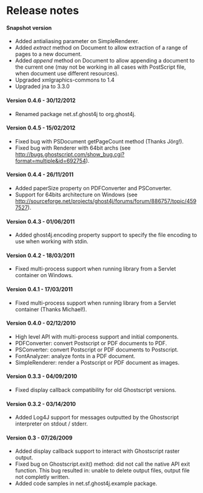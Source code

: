 Release notes
=============

#### Snapshot version

* Added antialiasing parameter on SimpleRenderer.
* Added *extract* method on Document to allow extraction of a range of pages to a new document.
* Added *append* method on Document to allow appending a document to the current one (may not be working in all cases with PostScript file, when document use different resources).
* Upgraded xmlgraphics-commons to 1.4
* Upgraded jna to 3.3.0

#### Version 0.4.6 - 30/12/2012

* Renamed package net.sf.ghost4j to org.ghost4j.

#### Version 0.4.5 - 15/02/2012

* Fixed bug with PSDocument getPageCount method (Thanks Jörg!).
* Fixed bug with Renderer with 64bit archs (see http://bugs.ghostscript.com/show_bug.cgi?format=multiple&id=692754).
  
#### Version 0.4.4 - 26/11/2011

* Added paperSize property on PDFConverter and PSConverter.
* Support for 64bits architecture on Windows (see http://sourceforge.net/projects/ghost4j/forums/forum/886757/topic/4597527).

#### Version 0.4.3 - 01/06/2011

* Added ghost4j.encoding property support to specify the file encoding to use when working with stdin.
 
#### Version 0.4.2 - 18/03/2011

* Fixed multi-process support when running library from a Servlet container on Windows.

#### Version 0.4.1 - 17/03/2011

* Fixed multi-process support when running library from a Servlet container (Thanks Michael!).
  
#### Version 0.4.0 - 02/12/2010

* High level API with multi-process support and initial components.
* PDFConverter: convert Postscript or PDF documents to PDF.
* PSConverter: convert Postscript or PDF documents to Postscript.
* FontAnalyzer: analyze fonts in a PDF document.
* SimpleRenderer: render a Postscript or PDF document as images.
  
#### Version 0.3.3 - 04/09/2010

* Fixed display callback compatibility for old Ghostscript versions.

#### Version 0.3.2 - 03/14/2010

* Added Log4J support for messages outputted by the Ghostscript interpreter on stdout / stderr.

#### Version 0.3 - 07/26/2009

* Added display callback support to interact with Ghostscript raster output.
* Fixed bug on Ghostscript.exit() method: did not call the native API exit function.
    This bug resulted in: unable to delete output files, output file not completly written.
* Added code samples in net.sf.ghost4j.example package.
